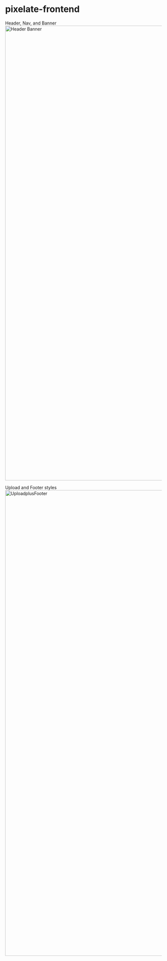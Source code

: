 # pixelate-frontend

Header, Nav, and Banner
<img width="1456" alt="Header Banner" src="https://github.com/beartisan/pixelate-frontend/assets/113320828/30a5a4e8-9f68-4e41-9cef-0d1f28ac02dd">


Upload and Footer styles
<img width="1491" alt="UploadplusFooter" src="https://github.com/beartisan/pixelate-frontend/assets/113320828/6ddd6d5a-3e47-4fd4-9e7b-a32744890304">
